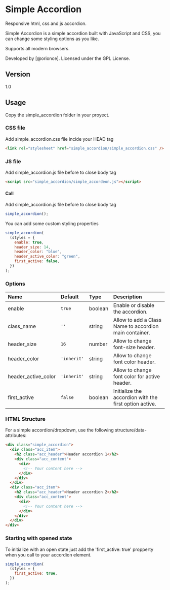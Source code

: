 # Simple Accordion

Responsive html, css and js accordion.

Simple Accordion is a simple accordion built with JavaScript and CSS, you can change some styling options as you like.

Supports all modern browsers.

Developed by [@orionce]. Licensed under the GPL License.

## Version

1.0

## Usage

Copy the simple_accordion folder in your proyect.

### CSS file

Add simple_accordion.css file incide your HEAD tag

```html
<link rel="stylesheet" href="simple_accordion/simple_accordion.css" />
```

### JS file

Add simple_accordion.js file before to close body tag

```html
<script src="simple_accordion/simple_accordeon.js"></script>
```

#### Call

Add simple_accordion.js file before to close body tag

```javascript
simple_accordion();
```

You can add some custom styling properties

```javascript
simple_accordion(
  (styles = {
    enable: true,
    header_size: 14,
    header_color: "blue",
    header_active_color: "green",
    first_active: false,
  })
);
```

### Options

| Name                | Default     | Type    | Description                                            |
| :------------------ | :---------- | :------ | :----------------------------------------------------- |
| enable              | `true`      | boolean | Enable or disable the accordion.                       |
| class_name          | `''`        | string  | Allow to add a Class Name to accordion main container. |
| header_size         | `16`        | number  | Allow to change font-size header.                      |
| header_color        | `'inherit'` | string  | Allow to change font color header.                     |
| header_active_color | `'inherit'` | string  | Allow to change font color for active header.          |
| first_active        | `false`     | boolean | Initialize the accordion with the first option active. |

### HTML Structure

For a simple accordion/dropdown, use the following structure/data-attributes:

```html
<div class="simple_accordion">
  <div class="acc_item">
    <h2 class="acc_header">Header accordion 1</h2>
    <div class="acc_content">
      <div>
        <!-- Your content here -->
      </div>
    </div>
  </div>
  <div class="acc_item">
    <h2 class="acc_header">Header accordion 2</h2>
    <div class="acc_content">
      <div>
        <!-- Your content here -->
      </div>
    </div>
  </div>
</div>
```

### Starting with opened state

To initialize with an open state just add the 'first_active: true' propperty when you call to your accordion element.

```javascript
simple_accordion(
  (styles = {
    first_active: true,
  })
);
```

